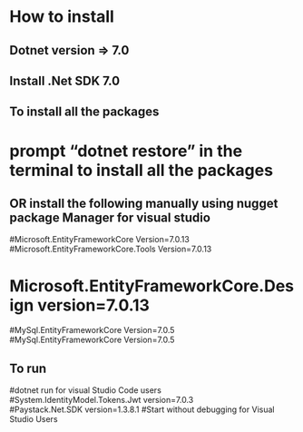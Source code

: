 # How to install
## Dotnet version => 7.0
## Install .Net SDK 7.0
## To install all the packages 
# prompt “dotnet restore” in the terminal to install all the packages
## OR install the following manually using nugget package Manager for visual studio
#Microsoft.EntityFrameworkCore Version=7.0.13 <br />
#Microsoft.EntityFrameworkCore.Tools Version=7.0.13 <br/>
# Microsoft.EntityFrameworkCore.Design version=7.0.13 <br/>
#MySql.EntityFrameworkCore  Version=7.0.5 <br />
#MySql.EntityFrameworkCore Version=7.0.5
## To run
#dotnet run for visual Studio Code users <br />
#System.IdentityModel.Tokens.Jwt version=7.0.3 <br />
#Paystack.Net.SDK version=1.3.8.1
#Start without debugging for Visual Studio Users
